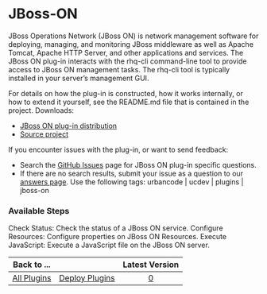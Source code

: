 
# JBoss-ON

JBoss Operations Network (JBoss ON) is network management software for deploying, managing, and monitoring JBoss middleware as well as Apache Tomcat, Apache HTTP Server, and other applications and services. The JBoss ON plug-in interacts with the rhq-cli command-line tool to provide access to JBoss ON management tasks. The rhq-cli tool is typically installed in your server’s management GUI.

For details on how the plug-in is constructed, how it works internally, or how to extend it yourself, see the README.md file that is contained in the project. Downloads:

* [JBoss ON plug-in distribution](https://github.com/UrbanCode/JBoss-ON-UCD/releases)
* [Source project](https://github.com/UrbanCode/JBoss-ON-UCD)

If you encounter issues with the plug-in, or want to send feedback:

* Search the [GitHub Issues](https://github.com/UrbanCode/JBoss-ON-UCD/issues) page for JBoss ON plug-in specific questions.
* If there are no search results, submit your issue as a question to our [answers page](https://community.ibm.com/community/user/wasdevops/urbancode-discussion). Use the following tags: urbancode | ucdev | plugins | jboss-on


### Available Steps

Check Status: Check the status of a JBoss ON service. Configure Resources: Configure properties on JBoss ON Resources. Execute JavaScript: Execute a JavaScript file on the JBoss ON server.



|Back to ...||Latest Version|
| :---: | :---: | :---: |
|[All Plugins](../../index.md)|[Deploy Plugins](../README.md)|[0]()|
